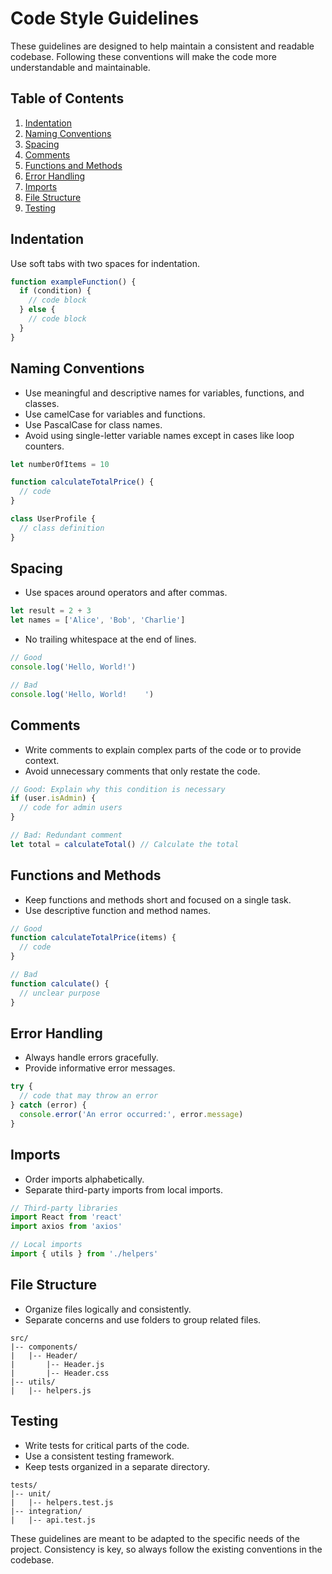 # Code Style Guidelines

These guidelines are designed to help maintain a consistent and readable codebase. Following these conventions will make the code more understandable and maintainable.

## Table of Contents

1. [Indentation](#indentation)
2. [Naming Conventions](#naming-conventions)
3. [Spacing](#spacing)
4. [Comments](#comments)
5. [Functions and Methods](#functions-and-methods)
6. [Error Handling](#error-handling)
7. [Imports](#imports)
8. [File Structure](#file-structure)
9. [Testing](#testing)

## Indentation

Use soft tabs with two spaces for indentation.

```javascript
function exampleFunction() {
  if (condition) {
    // code block
  } else {
    // code block
  }
}
```

## Naming Conventions

- Use meaningful and descriptive names for variables, functions, and classes.
- Use camelCase for variables and functions.
- Use PascalCase for class names.
- Avoid using single-letter variable names except in cases like loop counters.

```javascript
let numberOfItems = 10

function calculateTotalPrice() {
  // code
}

class UserProfile {
  // class definition
}
```

## Spacing

- Use spaces around operators and after commas.

```javascript
let result = 2 + 3
let names = ['Alice', 'Bob', 'Charlie']
```

- No trailing whitespace at the end of lines.

```javascript
// Good
console.log('Hello, World!')

// Bad
console.log('Hello, World!    ')
```

## Comments

- Write comments to explain complex parts of the code or to provide context.
- Avoid unnecessary comments that only restate the code.

```javascript
// Good: Explain why this condition is necessary
if (user.isAdmin) {
  // code for admin users
}

// Bad: Redundant comment
let total = calculateTotal() // Calculate the total
```

## Functions and Methods

- Keep functions and methods short and focused on a single task.
- Use descriptive function and method names.

```javascript
// Good
function calculateTotalPrice(items) {
  // code
}

// Bad
function calculate() {
  // unclear purpose
}
```

## Error Handling

- Always handle errors gracefully.
- Provide informative error messages.

```javascript
try {
  // code that may throw an error
} catch (error) {
  console.error('An error occurred:', error.message)
}
```

## Imports

- Order imports alphabetically.
- Separate third-party imports from local imports.

```javascript
// Third-party libraries
import React from 'react'
import axios from 'axios'

// Local imports
import { utils } from './helpers'
```

## File Structure

- Organize files logically and consistently.
- Separate concerns and use folders to group related files.

```
src/
|-- components/
|   |-- Header/
|       |-- Header.js
|       |-- Header.css
|-- utils/
|   |-- helpers.js
```

## Testing

- Write tests for critical parts of the code.
- Use a consistent testing framework.
- Keep tests organized in a separate directory.

```
tests/
|-- unit/
|   |-- helpers.test.js
|-- integration/
|   |-- api.test.js
```

These guidelines are meant to be adapted to the specific needs of the project. Consistency is key, so always follow the existing conventions in the codebase.
